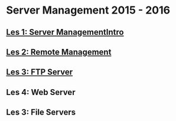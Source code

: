 # Server Management 2015 - 2016
## [Les 1: Server ManagementIntro](les1/)
## [Les 2: Remote Management](les2/)
## [Les 3: FTP Server](les3/)
## Les 4: Web Server
## Les 3: File Servers

